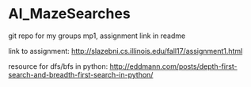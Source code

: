 # AI_MazeSearches
git repo for my groups mp1, assignment link in readme

link to assignment: http://slazebni.cs.illinois.edu/fall17/assignment1.html

resource for dfs/bfs in python:
	http://eddmann.com/posts/depth-first-search-and-breadth-first-search-in-python/
	
